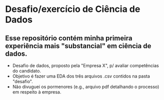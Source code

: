 # Desafio/exercício de Ciência de Dados
## Esse repositório contém minha primeira experiência mais "substancial" em ciência de dados.
- Desafio de dados, proposto pela "Empresa X", p/ avaliar competências do candidato.
- Objetivo é fazer uma EDA dos três arquivos .csv contidos na pasta "desafio".
- Não divuguei os pormenores (e.g., arquivo pdf detalhando o processo) em respeito à empresa.
